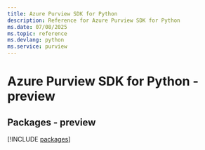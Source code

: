 ```yaml
---
title: Azure Purview SDK for Python
description: Reference for Azure Purview SDK for Python
ms.date: 07/08/2025
ms.topic: reference
ms.devlang: python
ms.service: purview
---
```

# Azure Purview SDK for Python - preview
## Packages - preview
[!INCLUDE [packages](purview-index.md)]